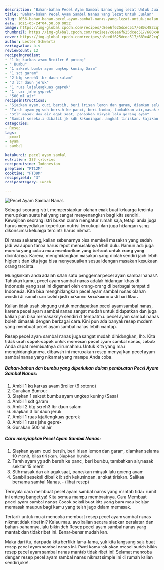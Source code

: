 ```yaml
---
description: "Bahan-bahan Pecel Ayam Sambal Nanas yang lezat Untuk Jualan"
title: "Bahan-bahan Pecel Ayam Sambal Nanas yang lezat Untuk Jualan"
slug: 1056-bahan-bahan-pecel-ayam-sambal-nanas-yang-lezat-untuk-jualan
date: 2021-05-24T04:58:08.885Z
image: https://img-global.cpcdn.com/recipes/c8ee6f625dcec517/680x482cq70/pecel-ayam-sambal-nanas-foto-resep-utama.jpg
thumbnail: https://img-global.cpcdn.com/recipes/c8ee6f625dcec517/680x482cq70/pecel-ayam-sambal-nanas-foto-resep-utama.jpg
cover: https://img-global.cpcdn.com/recipes/c8ee6f625dcec517/680x482cq70/pecel-ayam-sambal-nanas-foto-resep-utama.jpg
author: Lester Schwartz
ratingvalue: 3.9
reviewcount: 12
recipeingredient:
- "1 kg karkas ayam Broiler 6 potong"
- " Bumbu"
- "1 sakset bumbu ayam ungkep kuning Sasa"
- "1 sdt garam"
- "2 btg sereh3 lbr daun salam"
- "3 lbr daun jeruk"
- "1 ruas lajalengkuas geprek"
- "1 ruas jahe geprek"
- "500 ml air"
recipeinstructions:
- "Siapkan ayam, cuci bersih, beri irisan lemon dan garam, diamkan selama 10 menit, bilas tiriskan. Siapkan bumbu"
- "Taruh ayam yg sdh bersih ke panci, beri bumbu, tambahkan air,masak sekitar 15 menit"
- "Stlh masak dan air agak saat, panaskan minyak lalu goreng ayam"
- "Sambil sesekali dibalik jk sdh kekuningan, angkat tiriskan. Sajikan bersama sambal Nanas.           (lihat resep)"
categories:
- Resep
tags:
- pecel
- ayam
- sambal

katakunci: pecel ayam sambal 
nutrition: 233 calories
recipecuisine: Indonesian
preptime: "PT12M"
cooktime: "PT39M"
recipeyield: "3"
recipecategory: Lunch

---
```



![Pecel Ayam Sambal Nanas](https://img-global.cpcdn.com/recipes/c8ee6f625dcec517/680x482cq70/pecel-ayam-sambal-nanas-foto-resep-utama.jpg)

Sebagai seorang istri, mempersiapkan olahan enak buat keluarga tercinta merupakan suatu hal yang sangat menyenangkan bagi kita sendiri. Kewajiban seorang istri bukan cuma mengatur rumah saja, tetapi anda juga harus menyediakan keperluan nutrisi tercukupi dan juga hidangan yang dikonsumsi keluarga tercinta harus nikmat.

Di masa  sekarang, kalian sebenarnya bisa membeli masakan yang sudah jadi walaupun tanpa harus repot memasaknya lebih dulu. Namun ada juga mereka yang selalu mau memberikan yang terlezat untuk orang yang dicintainya. Karena, menghidangkan masakan yang diolah sendiri jauh lebih higienis dan kita juga bisa menyesuaikan sesuai dengan masakan kesukaan orang tercinta. 



Mungkinkah anda adalah salah satu penggemar pecel ayam sambal nanas?. Tahukah kamu, pecel ayam sambal nanas adalah hidangan khas di Indonesia yang saat ini digemari oleh orang-orang di berbagai tempat di Indonesia. Kita bisa menghidangkan pecel ayam sambal nanas olahan sendiri di rumah dan boleh jadi makanan kesukaanmu di hari libur.

Kalian tidak usah bingung untuk mendapatkan pecel ayam sambal nanas, karena pecel ayam sambal nanas sangat mudah untuk didapatkan dan juga kalian pun bisa memasaknya sendiri di tempatmu. pecel ayam sambal nanas boleh dimasak dengan berbagai cara. Kini pun ada banyak resep modern yang membuat pecel ayam sambal nanas lebih mantap.

Resep pecel ayam sambal nanas juga sangat mudah dihidangkan, lho. Kita tidak usah capek-capek untuk memesan pecel ayam sambal nanas, sebab Anda dapat membuatnya di rumahmu. Untuk Kita yang mau menghidangkannya, dibawah ini merupakan resep menyajikan pecel ayam sambal nanas yang nikamat yang mampu Anda coba.

<!--inarticleads1-->

##### Bahan-bahan dan bumbu yang diperlukan dalam pembuatan Pecel Ayam Sambal Nanas:

1. Ambil 1 kg karkas ayam Broiler (6 potong)
1. Gunakan  Bumbu:
1. Siapkan 1 sakset bumbu ayam ungkep kuning (Sasa)
1. Ambil 1 sdt garam
1. Ambil 2 btg sereh3 lbr daun salam
1. Siapkan 3 lbr daun jeruk
1. Ambil 1 ruas laja/lengkuas geprek
1. Ambil 1 ruas jahe geprek
1. Gunakan 500 ml air




<!--inarticleads2-->

##### Cara menyiapkan Pecel Ayam Sambal Nanas:

1. Siapkan ayam, cuci bersih, beri irisan lemon dan garam, diamkan selama 10 menit, bilas tiriskan. Siapkan bumbu
1. Taruh ayam yg sdh bersih ke panci, beri bumbu, tambahkan air,masak sekitar 15 menit
1. Stlh masak dan air agak saat, panaskan minyak lalu goreng ayam
1. Sambil sesekali dibalik jk sdh kekuningan, angkat tiriskan. Sajikan bersama sambal Nanas. -           (lihat resep)




Ternyata cara membuat pecel ayam sambal nanas yang mantab tidak rumit ini enteng banget ya! Kita semua mampu membuatnya. Cara Membuat pecel ayam sambal nanas Cocok sekali buat kita yang baru mau belajar memasak maupun bagi kamu yang telah jago dalam memasak.

Tertarik untuk mulai mencoba membuat resep pecel ayam sambal nanas nikmat tidak ribet ini? Kalau mau, ayo kalian segera siapkan peralatan dan bahan-bahannya, lalu bikin deh Resep pecel ayam sambal nanas yang mantab dan tidak ribet ini. Benar-benar mudah kan. 

Maka dari itu, daripada kita berfikir lama-lama, yuk kita langsung saja buat resep pecel ayam sambal nanas ini. Pasti kamu tak akan nyesel sudah bikin resep pecel ayam sambal nanas mantab tidak ribet ini! Selamat mencoba dengan resep pecel ayam sambal nanas nikmat simple ini di rumah kalian sendiri,oke!.

